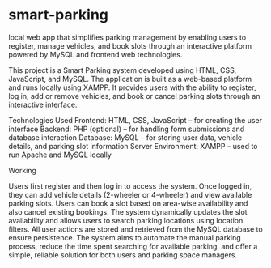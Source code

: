 # smart-parking
local web app that simplifies parking management by enabling users to register, manage vehicles, and book slots through an interactive platform powered by MySQL and frontend web technologies.

This project is a Smart Parking system developed using HTML, CSS, JavaScript, and MySQL. The application is built as a web-based platform and runs locally using XAMPP. It provides users with the ability to register, log in, add or remove vehicles, and book or cancel parking slots through an interactive interface.

Technologies Used
Frontend: HTML, CSS, JavaScript – for creating the user interface
Backend: PHP (optional) – for handling form submissions and database interaction
Database: MySQL – for storing user data, vehicle details, and parking slot information
Server Environment: XAMPP – used to run Apache and MySQL locally

Working

Users first register and then log in to access the system.
Once logged in, they can add vehicle details (2-wheeler or 4-wheeler) and view available parking slots.
Users can book a slot based on area-wise availability and also cancel existing bookings.
The system dynamically updates the slot availability and allows users to search parking locations using location filters.
All user actions are stored and retrieved from the MySQL database to ensure persistence.
The system aims to automate the manual parking process, reduce the time spent searching for available parking, and offer a simple, reliable solution for both users and parking space managers.
